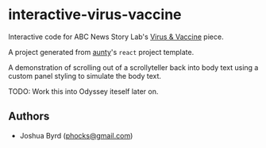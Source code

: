 # interactive-virus-vaccine

Interactive code for ABC News Story Lab's [Virus & Vaccine](https://www.abc.net.au/news/2020-06-18/coronavirus-covid-vaccine-race-how-the-candidates-work/12310814?nw=0) piece.

A project generated from [aunty](https://github.com/abcnews/aunty)'s `react` project template.

A demonstration of scrolling out of a scrollyteller back into body text using a custom panel styling to simulate the body text.

TODO: Work this into Odyssey iteself later on.

## Authors

- Joshua Byrd ([phocks@gmail.com](mailto:phocks@gmail.com))
